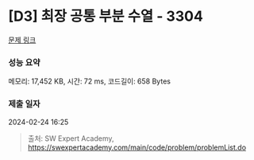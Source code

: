 # [D3] 최장 공통 부분 수열 - 3304 

[문제 링크](https://swexpertacademy.com/main/code/problem/problemDetail.do?contestProbId=AWBOHEx66kIDFAWr) 

### 성능 요약

메모리: 17,452 KB, 시간: 72 ms, 코드길이: 658 Bytes

### 제출 일자

2024-02-24 16:25



> 출처: SW Expert Academy, https://swexpertacademy.com/main/code/problem/problemList.do